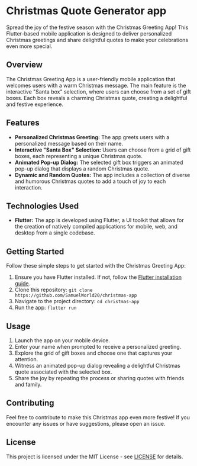 # Christmas Quote Generator app

Spread the joy of the festive season with the Christmas Greeting App! This Flutter-based mobile application is designed to deliver personalized Christmas greetings and share delightful quotes to make your celebrations even more special.

## Overview

The Christmas Greeting App is a user-friendly mobile application that welcomes users with a warm Christmas message. The main feature is the interactive "Santa box" selection, where users can choose from a set of gift boxes. Each box reveals a charming Christmas quote, creating a delightful and festive experience.

## Features

- **Personalized Christmas Greeting:** The app greets users with a personalized message based on their name.
- **Interactive "Santa Box" Selection:** Users can choose from a grid of gift boxes, each representing a unique Christmas quote.
- **Animated Pop-up Dialog:** The selected gift box triggers an animated pop-up dialog that displays a random Christmas quote.
- **Dynamic and Random Quotes:** The app includes a collection of diverse and humorous Christmas quotes to add a touch of joy to each interaction.

## Technologies Used

- **Flutter:** The app is developed using Flutter, a UI toolkit that allows for the creation of natively compiled applications for mobile, web, and desktop from a single codebase.

## Getting Started

Follow these simple steps to get started with the Christmas Greeting App:

1. Ensure you have Flutter installed. If not, follow the [Flutter installation guide](https://flutter.dev/docs/get-started/install).
2. Clone this repository: `git clone https://github.com/SamuelWorld20/christmas-app`
3. Navigate to the project directory: `cd christmas-app`
4. Run the app: `flutter run`

## Usage

1. Launch the app on your mobile device.
2. Enter your name when prompted to receive a personalized greeting.
3. Explore the grid of gift boxes and choose one that captures your attention.
4. Witness an animated pop-up dialog revealing a delightful Christmas quote associated with the selected box.
5. Share the joy by repeating the process or sharing quotes with friends and family.

## Contributing

Feel free to contribute to make this Christmas app even more festive! If you encounter any issues or have suggestions, please open an issue.

## License

This project is licensed under the MIT License - see [LICENSE](https://rem.mit-license.org/) for details.
